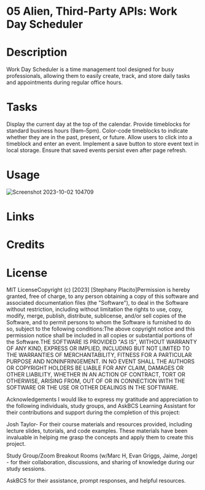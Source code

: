 # 05 Alien, Third-Party APIs: Work Day Scheduler

# Description

Work Day Scheduler is a time management tool designed for busy professionals, allowing them to easily create, track, and store daily tasks and appointments during regular office hours.

# Tasks

Display the current day at the top of the calendar.
Provide timeblocks for standard business hours (9am–5pm).
Color-code timeblocks to indicate whether they are in the past, present, or future.
Allow users to click into a timeblock and enter an event.
Implement a save button to store event text in local storage.
Ensure that saved events persist even after page refresh.

# Usage

![Screenshot 2023-10-02 104709](https://github.com/splacito22/alien/assets/136421961/628457f3-c081-4731-a445-549208afb32b)

# Links

# Credits

# License

​MIT License​Copyright (c) [2023] [Stephany Placito]​Permission is hereby granted, free of charge, to any person obtaining a copy of this software and associated documentation files (the "Software"), to deal in the Software without restriction, including without limitation the rights to use, copy, modify, merge, publish, distribute, sublicense, and/or sell copies of the Software, and to permit persons to whom the Software is furnished to do so, subject to the following conditions:​The above copyright notice and this permission notice shall be included in all copies or substantial portions of the Software.​THE SOFTWARE IS PROVIDED "AS IS", WITHOUT WARRANTY OF ANY KIND, EXPRESS OR IMPLIED, INCLUDING BUT NOT LIMITED TO THE WARRANTIES OF MERCHANTABILITY, FITNESS FOR A PARTICULAR PURPOSE AND NONINFRINGEMENT. IN NO EVENT SHALL THE AUTHORS OR COPYRIGHT HOLDERS BE LIABLE FOR ANY CLAIM, DAMAGES OR OTHER LIABILITY, WHETHER IN AN ACTION OF CONTRACT, TORT OR OTHERWISE, ARISING FROM, OUT OF OR IN CONNECTION WITH THE SOFTWARE OR THE USE OR OTHER DEALINGS IN THE SOFTWARE.

Acknowledgements I would like to express my gratitude and appreciation to the following individuals, study groups, and AskBCS Learning Assistant for their contributions and support during the completion of this project:

Josh Taylor- For their course materials and resources provided, including lecture slides, tutorials, and code examples. These materials have been invaluable in helping me grasp the concepts and apply them to create this project.

Study Group/Zoom Breakout Rooms (w/Marc H, Evan Griggs, Jaime, Jorge) - for their collaboration, discussions, and sharing of knowledge during our study sessions.

AskBCS for their assistance, prompt responses, and helpful resources.

